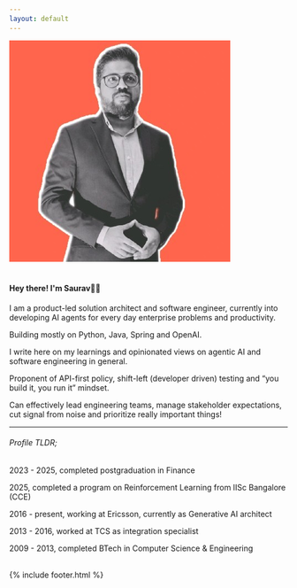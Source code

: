 ```yaml
---
layout: default
---
```


<div class="row content">
    <div class="col-md-12">
        <img src="/assets/face.jpg" class="face-img" />
        <br />
        <br />
        <h4>Hey there! I'm Saurav👋🏽</h4>
        <p>I am a product-led solution architect and software engineer, currently into developing AI agents for every day enterprise problems and productivity.</p>
        <p>Building mostly on Python, Java, Spring and OpenAI.</p>
        <p>I write here on my learnings and opinionated views on agentic AI and software engineering in general.</p>
        <p>Proponent of API-first policy, shift-left (developer driven) testing and “you build it, you run it” mindset.</p>
        <p>Can effectively lead engineering teams, manage stakeholder expectations, cut signal from noise and prioritize really important things!</p>
        <hr />
        <h6>Profile <i>TLDR;</i></h6>
        <p>2023 - 2025, completed postgraduation in Finance</p>
        <p>2025, completed a program on Reinforcement Learning from IISc Bangalore (CCE)</p>
        <p>2016 - present, working at Ericsson, currently as Generative AI architect</p>
        <p>2013 - 2016, worked at TCS as integration specialist</p>
        <p>2009 - 2013, completed BTech in Computer Science & Engineering</p>
        <br />
    </div>
</div>
{% include footer.html %}
